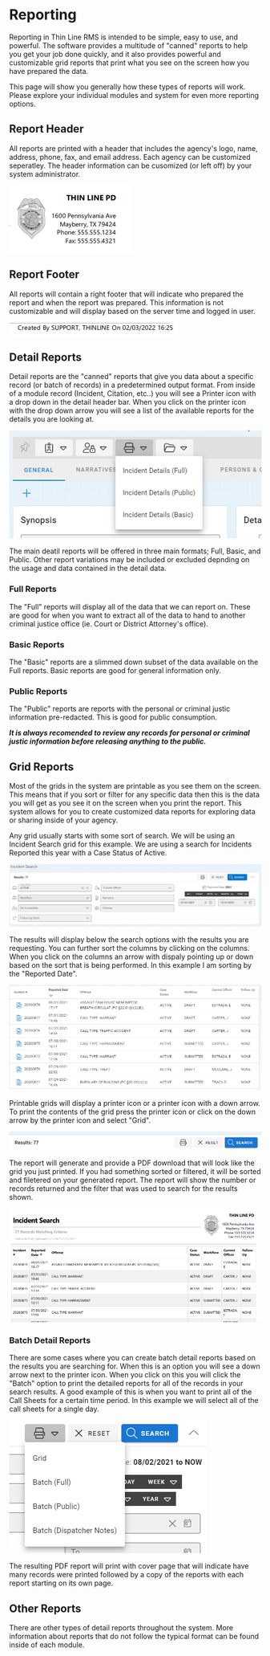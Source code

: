 # Reporting

Reporting in Thin Line RMS is intended to be simple, easy to use, and powerful.  The software provides a multitude of "canned" reports to help you get your job done quickly, and it also provides powerful and customizable grid reports that print what you see on the screen how you have prepared the data.

This page will show you generally how these types of reports will work.  Please explore your individual modules and system for even more reporting options.

## Report Header

All reports are printed with a header that includes the agency's logo, name, address, phone, fax, and email address.  Each agency can be customized seperatley.  The header information can be cusomized (or left off) by your system administrator.

<img src="reporting_reportheader.png" />

## Report Footer

All reports will contain a right footer that will indicate who prepared the report and when the report was prepared.  This information is not customizable and will display based on the server time and logged in user.

<img src="reporting_creator.png" />

## Detail Reports

Detail reports are the "canned" reports that give you data about a specific record (or batch of records) in a predetermined output format.  From inside of a module record (Incident, Citation, etc..) you will see a Printer icon with a drop down in the detail header bar.  When you click on the printer icon with the drop down arrow you will see a list of the available reports for the details you are looking at.

<img src="reporting_detailreports.png" />

The main deatil reports will be offered in three main formats; Full, Basic, and Public.  Other report variations may be included or excluded depnding on the usage and data contained in the detail data.

### Full Reports

The "Full" reports will display all of the data that we can report on.  These are good for when you want to extract all of the data to hand to another criminal justice office (ie. Court or District Attorney's office).

### Basic Reports
The "Basic" reports are a slimmed down subset of the data available on the Full reports.  Basic reports are good for general information only.

### Public Reports
The "Public" reports are reports with the personal or criminal justic information pre-redacted.  This is good for public consumption.

***It is always recomended to review any records for personal or criminal justic information before releasing anything to the public.***

## Grid Reports

Most of the grids in the system are printable as you see them on the screen.  This means that if you sort or filter for any specific data then this is the data you will get as you see it on the screen when you print the report.  This system allows for you to create customized data reports for exploring data or sharing inside of your agency.

Any grid usually starts with some sort of search.  We will be using an Incident Search grid for this example.  We are using a search for Incidents Reported this year with a Case Status of Active.

<img src="reporting_gridsearch.png" />

The results will display below the search options with the results you are requesting.  You can further sort the columns by clicking on the columns.  When you click on the columns an arrow with dispaly pointing up or down based on the sort that is being performed.  In this example I am sorting by the "Reported Date".

<img src="reporting_gridresults.png" />

Printable grids will display a printer icon or a printer icon with a down arrow.  To print the contents of the grid press the printer icon or click on the down arrow by the printer icon and select "Grid".

<img src="reporting_gridprintbutton.png" />

The report will generate and provide a PDF download that will look like the grid you just printed.  If you had something sorted or filtered, it will be sorted and filetered on your generated report.  The report will show the number or records returned and the filter that was used to search for the results shown.

<img src="reporting_gridreportpdf.png" />

### Batch Detail Reports

There are some cases where you can create batch detail reports based on the results you are searching for.  When this is an option you will see a down arrow next to the printer icon.  When you click on this you will click the "Batch" option to print the detailed reports for all of the records in your search results.  A good example of this is when you want to print all of the Call Sheets for a certain time period.  In this example we will select all of the call sheets for a single day.

<img src="reporting_gridbatch.png" />

The resulting PDF report will print with cover page that will indicate have many records were printed followed by a copy of the reports with each report starting on its own page.

## Other Reports

There are other types of detail reports throughout the system.  More information about reports that do not follow the typical format can be found inside of each module.